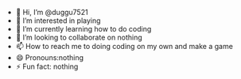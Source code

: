 - 👋 Hi, I’m @duggu7521
- 👀 I’m interested in playing
- 🌱 I’m currently learning how to do coding
- 💞️ I’m looking to collaborate on nothing
- 📫 How to reach me to doing coding on my own and make a game
- 😄 Pronouns:nothing
- ⚡ Fun fact: nothing
          
<!---
duggu7521/duggu7521 is a ✨ special ✨ repository because its `README.md` (this file) appears on your GitHub profile.
You can click the Preview link to take a look at your changes.
--->
